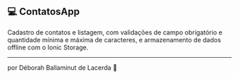 ## 💻 ContatosApp

Cadastro de contatos e listagem, com validações de campo obrigatório e quantidade mínima e máxima de caracteres, e armazenamento de dados offline com o Ionic Storage. 

---

por Déborah Ballaminut de Lacerda 💜







